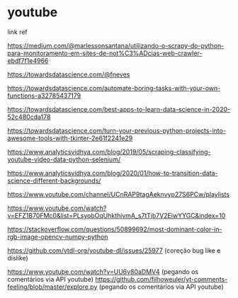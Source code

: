 # youtube

link ref

https://medium.com/@marlessonsantana/utilizando-o-scrapy-do-python-para-monitoramento-em-sites-de-not%C3%ADcias-web-crawler-ebdf7f1e4966

https://towardsdatascience.com/@fneves

https://towardsdatascience.com/automate-boring-tasks-with-your-own-functions-a32785437179

https://towardsdatascience.com/best-apps-to-learn-data-science-in-2020-52c480cda178

https://towardsdatascience.com/turn-your-previous-python-projects-into-awesome-tools-with-tkinter-2e61f2241e29

https://www.analyticsvidhya.com/blog/2019/05/scraping-classifying-youtube-video-data-python-selenium/

https://www.analyticsvidhya.com/blog/2020/01/how-to-transition-data-science-different-backgrounds/

https://www.youtube.com/channel/UCnRAP9tagAeknvyp27S6PCw/playlists

https://www.youtube.com/watch?v=EFZ1B70FMc0&list=PLsyobOqUhkthjvmA_s7tTjb7V2EiwYYGC&index=10

https://stackoverflow.com/questions/50899692/most-dominant-color-in-rgb-image-opencv-numpy-python

https://github.com/ytdl-org/youtube-dl/issues/25977 (coreção bug like e dislike)

https://www.youtube.com/watch?v=UU6v80aDMV4 (pegando os comentários via API youtube)
https://github.com/filhoweuler/yt-comments-feeling/blob/master/explore.py (pegando os comentários via API youtube)